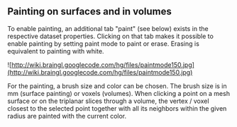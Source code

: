 ## Painting on surfaces and in volumes ##

To enable painting, an additional tab "paint" (see below) exists in the respective dataset properties. Clicking on that tab makes it possible to enable painting by setting paint mode to paint or erase. Erasing is equivalent to painting with white.

![http://wiki.braingl.googlecode.com/hg/files/paintmode150.jpg](http://wiki.braingl.googlecode.com/hg/files/paintmode150.jpg)

For the painting, a brush size and color can be chosen. The brush size is in mm (surface painting) or voxels (volumes). When clicking a point on a mesh surface or on the triplanar slices through a volume, the vertex / voxel closest to the selected point together with all its neighbors within the given radius are painted with the current color.